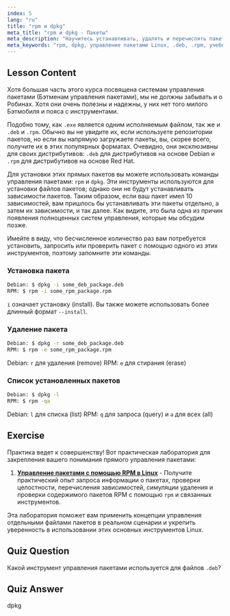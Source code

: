 ```yaml
---
index: 5
lang: "ru"
title: "rpm и dpkg"
meta_title: "rpm и dpkg - Пакеты"
meta_description: "Научитесь устанавливать, удалять и перечислять пакеты с помощью команд rpm и dpkg. Изучите прямое управление пакетами для файлов .deb и .rpm. Начните свой путь в Linux!"
meta_keywords: "rpm, dpkg, управление пакетами Linux, .deb, .rpm, учебник Linux, руководство для начинающих, установка пакетов"
---
```


## Lesson Content

Хотя большая часть этого курса посвящена системам управления пакетами (Бэтменам управления пакетами), мы не должны забывать и о Робинах. Хотя они очень полезны и надежны, у них нет того милого Бэтмобиля и пояса с инструментами.

Подобно тому, как `.exe` является одним исполняемым файлом, так же и `.deb` и `.rpm`. Обычно вы не увидите их, если используете репозитории пакетов, но если вы напрямую загружаете пакеты, вы, скорее всего, получите их в этих популярных форматах. Очевидно, они эксклюзивны для своих дистрибутивов: `.deb` для дистрибутивов на основе Debian и `.rpm` для дистрибутивов на основе Red Hat.

Для установки этих прямых пакетов вы можете использовать команды управления пакетами: `rpm` и `dpkg`. Эти инструменты используются для установки файлов пакетов; однако они не будут устанавливать зависимости пакетов. Таким образом, если ваш пакет имел 10 зависимостей, вам пришлось бы устанавливать эти пакеты отдельно, а затем их зависимости, и так далее. Как видите, это была одна из причин появления полноценных систем управления, которые мы обсудим позже.

Имейте в виду, что бесчисленное количество раз вам потребуется установить, запросить или проверить пакет с помощью одного из этих инструментов, поэтому запомните эти команды.

### Установка пакета

```bash
Debian: $ dpkg -i some_deb_package.deb
RPM: $ rpm -i some_rpm_package.rpm
```

`i` означает установку (install). Вы также можете использовать более длинный формат `--install`.

### Удаление пакета

```bash
Debian: $ dpkg -r some_deb_package.deb
RPM: $ rpm -e some_rpm_package.rpm
```

Debian: `r` для удаления (remove)
RPM: `e` для стирания (erase)

### Список установленных пакетов

```bash
Debian: $ dpkg -l
RPM: $ rpm -qa
```

Debian: `l` для списка (list)
RPM: `q` для запроса (query) и `a` для всех (all)

## Exercise

Практика ведет к совершенству! Вот практическая лаборатория для закрепления вашего понимания прямого управления пакетами:

1. **[Управление пакетами с помощью RPM в Linux](https://labex.io/ru/labs/rhel-managing-packages-with-rpm-in-linux-590868)** - Получите практический опыт запроса информации о пакетах, проверки целостности, перечисления зависимостей, симуляции удаления и проверки содержимого пакетов RPM с помощью `rpm` и связанных инструментов.

Эта лаборатория поможет вам применить концепции управления отдельными файлами пакетов в реальном сценарии и укрепить уверенность в использовании этих основных инструментов Linux.

## Quiz Question

Какой инструмент управления пакетами используется для файлов `.deb`?

## Quiz Answer

dpkg
